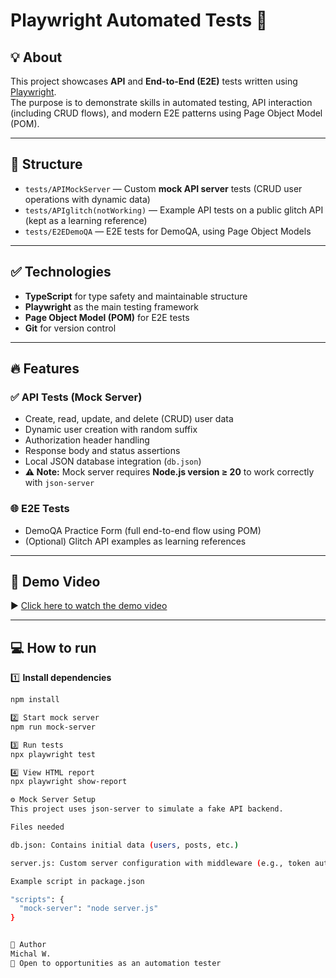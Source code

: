 # Playwright Automated Tests 🚀

## 💡 About

This project showcases **API** and **End-to-End (E2E)** tests written using [Playwright](https://playwright.dev/).  
The purpose is to demonstrate skills in automated testing, API interaction (including CRUD flows), and modern E2E patterns using Page Object Model (POM).

---

## 📄 Structure

- `tests/APIMockServer` — Custom **mock API server** tests (CRUD user operations with dynamic data)
- `tests/APIglitch(notWorking)` — Example API tests on a public glitch API (kept as a learning reference)
- `tests/E2EDemoQA` — E2E tests for DemoQA, using Page Object Models

---

## ✅ Technologies

- **TypeScript** for type safety and maintainable structure
- **Playwright** as the main testing framework
- **Page Object Model (POM)** for E2E tests
- **Git** for version control

---

## 🔥 Features

### ✅ API Tests (Mock Server)

- Create, read, update, and delete (CRUD) user data
- Dynamic user creation with random suffix
- Authorization header handling
- Response body and status assertions
- Local JSON database integration (`db.json`)
- **⚠️ Note:** Mock server requires **Node.js version ≥ 20** to work correctly with `json-server`

### 🌐 E2E Tests

- DemoQA Practice Form (full end-to-end flow using POM)
- (Optional) Glitch API examples as learning references

---

## 🎥 Demo Video

▶️ [Click here to watch the demo video](tests/E2EDemoQA/media/demo.mp4)

---

## 💻 How to run

1️⃣ **Install dependencies**
```bash
npm install

2️⃣ Start mock server
npm run mock-server

3️⃣ Run tests
npx playwright test

4️⃣ View HTML report
npx playwright show-report

⚙️ Mock Server Setup
This project uses json-server to simulate a fake API backend.

Files needed

db.json: Contains initial data (users, posts, etc.)

server.js: Custom server configuration with middleware (e.g., token authorization)

Example script in package.json

"scripts": {
  "mock-server": "node server.js"
}


💬 Author
Michal W.
💼 Open to opportunities as an automation tester




